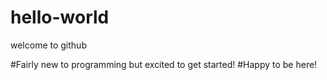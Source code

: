 # hello-world
welcome to github

#Fairly new to programming but excited to get started!
#Happy to be here!
